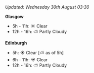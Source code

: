 *Updated: Wednesday 30th August 03:30*

**Glasgow**

* 5h - 11h: :sunny: Clear
* 12h - 16h: :partly_sunny: Partly Cloudy

**Edinburgh**

* 5h: :sunny: Clear [:partly_sunny: as of 5h]
* 6h - 11h: :sunny: Clear
* 12h - 16h: :partly_sunny: Partly Cloudy
